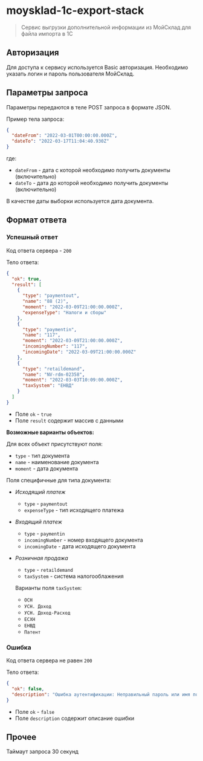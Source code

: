 # moysklad-1c-export-stack

> Сервис выгрузки дополнительной информации из МойСклад для файла импорта в 1С

## Авторизация

Для доступа к сервису используется Basic авторизация.
Необходимо указать логин и пароль пользователя МойСклад.

## Параметры запроса

Параметры передаются в теле POST запроса в формате JSON.

Пример тела запроса:

```json
{
  "dateFrom": "2022-03-01T00:00:00.000Z",
  "dateTo": "2022-03-17T11:04:40.930Z"
}
```

где:

- `dateFrom` - дата с которой необходимо получить документы (включительно)
- `dateTo` - дата до которой необходимо получить документы (включительно)

В качестве даты выборки используется дата документа.

## Формат ответа

### Успешный ответ

Код ответа сервера - `200`

Тело ответа:

```json
{
  "ok": true,
  "result": [
    {
      "type": "paymentout",
      "name": "88 (2)",
      "moment": "2022-03-09T21:00:00.000Z",
      "expenseType": "Налоги и сборы"
    },
    {
      "type": "paymentin",
      "name": "117",
      "moment": "2022-03-09T21:00:00.000Z",
      "incomingNumber": "117",
      "incomingDate": "2022-03-09T21:00:00.000Z"
    },
    {
      "type": "retaildemand",
      "name": "NV-rdm-02358",
      "moment": "2022-03-03T10:09:00.000Z",
      "taxSystem": "ЕНВД"
    }
  ]
}
```

- Поле `ok` - `true`
- Поле `result` содержит массив с данными

**Возможные варианты объектов:**

Для всех объект присутствуют поля:

- `type` - тип документа
- `name` - наименование документа
- `moment` - дата документа

Поля специфичные для типа документа:

- _Исходящий платеж_

  - `type` - `paymentout`
  - `expenseType` - тип исходящего платежа

- _Входящий платеж_

  - `type` - `paymentin`
  - `incomingNumber` - номер входящего документа
  - `incomingDate` - дата исходящего документа

- _Розничная продажа_

  - `type` - `retaildemand`
  - `taxSystem` - система налогооблажения

  Варианты поля `taxSystem`:

  - `ОСН`
  - `УСН. Доход`
  - `УСН. Доход-Расход`
  - `ЕСХН`
  - `ЕНВД`
  - `Патент`

### Ошибка

Код ответа сервера не равен `200`

Тело ответа:

```json
{
  "ok": false,
  "description": "Ошибка аутентификации: Неправильный пароль или имя пользователя (https://dev.moysklad.ru/doc/api/remap/1.2/#error_1056)"
}
```

- Поле `ok` - `false`
- Поле `description` содержит описание ошибки

## Прочее

Таймаут запроса 30 секунд
